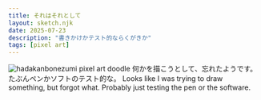 ```yaml
---
title: それはそれとして
layout: sketch.njk
date: 2025-07-23
description: "書きかけかテスト的ならくがきか"
tags: [pixel art]
---
```


![hadakanbonezumi pixel art doodle](/images/20250724.png)
何かを描こうとして、忘れたようです。たぶんペンかソフトのテスト的な。
Looks like I was trying to draw something, but forgot what.
Probably just testing the pen or the software.